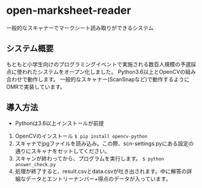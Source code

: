 # open-marksheet-reader
一般的なスキャナーでマークシート読み取りができるシステム

## システム概要
もともと小学生向けのプログラミングイベントで実施される数百人規模の予選採点に使われたシステムをオープン化しました。
Python3.6以上とOpenCVの組み合わせで動作します。
一般的なスキャナー(ScanSnapなど)で動作するようにOMRで実装しています。
## 導入方法
* Pythonは3.6以上インストールが前提
1. OpenCVのインストール
    `$ pip install opencv-python`
2. スキャナでjpgファイルを読み込み。この際、scn-settings.pyにある設定の通りにスキャナをセットしてください。
3. スキャンが終わってから、プログラムを実行します。
    `$ python answer_check.py`
4. 処理が終了すると、result.csvとdata.csvが吐き出されます。中に解答の詳細なデータとエントリーナンバー+得点のデータが入っています。